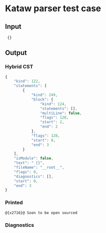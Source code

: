 # Kataw parser test case

## Input

`````js
 {}
`````

## Output

### Hybrid CST

```javascript
{
    "kind": 122,
    "statements": [
        {
            "kind": 249,
            "block": {
                "kind": 124,
                "statements": [],
                "multiLine": false,
                "flags": 128,
                "start": 2,
                "end": 2
            },
            "flags": 128,
            "start": 0,
            "end": 3
        }
    ],
    "isModule": false,
    "text": " {}",
    "fileName": "__root__",
    "flags": 0,
    "diagnostics": [],
    "start": 0,
    "end": 3
}
```

### Printed

```javascript
@{x2716}@ Soon to be open sourced
```

### Diagnostics

```javascript

```

